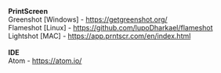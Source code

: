 <b>PrintScreen</b><br>
Greenshot [Windows] - https://getgreenshot.org/<br>
Flameshot [Linux] - https://github.com/lupoDharkael/flameshot<br>
Lightshot [MAC] - https://app.prntscr.com/en/index.html<br>
<br>
<b>IDE</b> <br>
Atom - https://atom.io/

